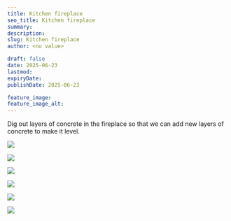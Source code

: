 ```yaml
---
title: Kitchen fireplace
seo_title: Kitchen fireplace
summary:
description:
slug: Kitchen fireplace
author: <no value>

draft: false
date: 2025-06-23
lastmod:
expiryDate:
publishDate: 2025-06-23

feature_image:
feature_image_alt:
---
```


Dig out layers of concrete in the fireplace so that we can add new layers of concrete to make it level.

![](/images/2465.jpeg )

![](/images/2466.jpeg )

![](/images/2467.jpeg )

![](/images/2468.jpeg )

![](/images/2469.jpeg )

![](/images/2470.jpeg )